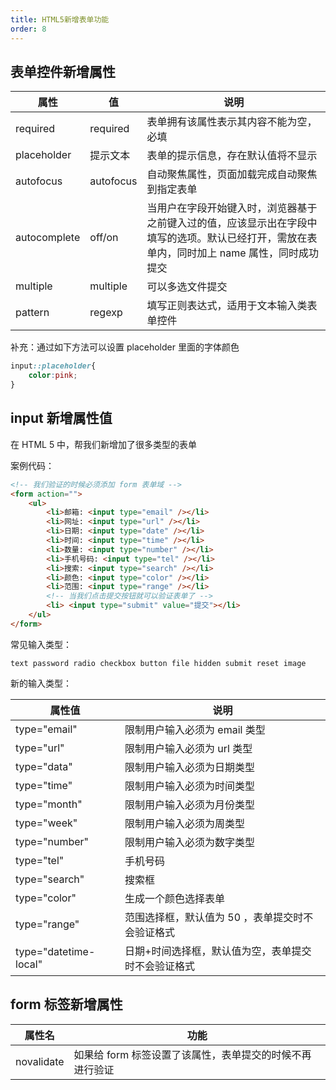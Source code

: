 ```yaml
---
title: HTML5新增表单功能
order: 8
---
```


## 表单控件新增属性

| 属性         | 值        | 说明                                                                                                                                         |
| ------------ | --------- | -------------------------------------------------------------------------------------------------------------------------------------------- |
| required     | required  | 表单拥有该属性表示其内容不能为空，必填                                                                                                       |
| placeholder  | 提示文本  | 表单的提示信息，存在默认值将不显示                                                                                                           |
| autofocus    | autofocus | 自动聚焦属性，页面加载完成自动聚焦到指定表单                                                                                                 |
| autocomplete | off/on    | 当用户在字段开始键入时，浏览器基于之前键入过的值，应该显示出在字段中填写的选项。默认已经打开，需放在表单内，同时加上 name 属性，同时成功提交 |
| multiple     | multiple  | 可以多选文件提交                                                                                                                             |
| pattern      | regexp          |      填写正则表达式，适用于文本输入类表单控件                                                                                                                                        |

补充：通过如下方法可以设置 placeholder 里面的字体颜色

```css
input::placeholder{
	color:pink;
}
```

## input 新增属性值

在 HTML 5 中，帮我们新增加了很多类型的表单

案例代码：

```html
<!-- 我们验证的时候必须添加 form 表单域 -->
<form action="">
    <ul>
        <li>邮箱: <input type="email" /></li>
        <li>网址: <input type="url" /></li>
        <li>日期: <input type="date" /></li>
        <li>时间: <input type="time" /></li>
        <li>数量: <input type="number" /></li>
        <li>手机号码: <input type="tel" /></li>
        <li>搜索: <input type="search" /></li>
        <li>颜色: <input type="color" /></li>
        <li>范围: <input type="range" /></li>
        <!-- 当我们点击提交按钮就可以验证表单了 -->
        <li> <input type="submit" value="提交"></li>
    </ul>
</form>
```

常见输入类型：

```
text password radio checkbox button file hidden submit reset image
```

新的输入类型：

| 属性值        | 说明                                             |
| ------------- | ------------------------------------------------ |
| type="email"  | 限制用户输入必须为 email 类型                    |
| type="url"    | 限制用户输入必须为 url 类型                      |
| type="data"   | 限制用户输入必须为日期类型                       |
| type="time"   | 限制用户输入必须为时间类型                       |
| type="month"  | 限制用户输入必须为月份类型                       |
| type="week"   | 限制用户输入必须为周类型                         |
| type="number" | 限制用户输入必须为数字类型                       |
| type="tel"    | 手机号码                                         |
| type="search" | 搜索框                                           |
| type="color"  | 生成一个颜色选择表单                             |
| type="range"  | 范围选择框，默认值为 50 ，表单提交时不会验证格式 |
| type="datetime-local"              |  日期+时间选择框，默认值为空，表单提交时不会验证格式                                                |

## form 标签新增属性

| 属性名 | 功能 |
| ------ | ---- |
|  novalidate      |如果给 form 标签设置了该属性，表单提交的时候不再进行验证      |
